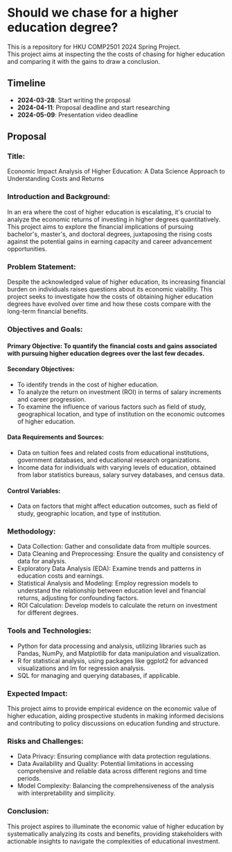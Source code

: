 # Should we chase for a higher education degree?
This is a repository for HKU COMP2501 2024 Spring Project.<br>
This project aims at inspecting the the costs of chasing for higher education and comparing it with the gains to draw a conclusion.

## Timeline
<p>
  
- **2024-03-28**: Start writing the proposal
- **2024-04-11**: Proposal deadline and start researching
- **2024-05-09**: Presentation video deadline
</p>

## Proposal
### Title:
Economic Impact Analysis of Higher Education: A Data Science Approach to Understanding Costs and Returns

### Introduction and Background:
In an era where the cost of higher education is escalating, it's crucial to analyze the economic returns of investing in higher degrees quantitatively. This project aims to explore the financial implications of pursuing bachelor's, master's, and doctoral degrees, juxtaposing the rising costs against the potential gains in earning capacity and career advancement opportunities.

### Problem Statement:
Despite the acknowledged value of higher education, its increasing financial burden on individuals raises questions about its economic viability. This project seeks to investigate how the costs of obtaining higher education degrees have evolved over time and how these costs compare with the long-term financial benefits.

### Objectives and Goals:
#### Primary Objective: To quantify the financial costs and gains associated with pursuing higher education degrees over the last few decades.
#### Secondary Objectives:
- To identify trends in the cost of higher education.
- To analyze the return on investment (ROI) in terms of salary increments and career progression.
- To examine the influence of various factors such as field of study, geographical location, and type of institution on the economic outcomes of higher education.
#### Data Requirements and Sources:
- Data on tuition fees and related costs from educational institutions, government databases, and educational research organizations.
- Income data for individuals with varying levels of education, obtained from labor statistics bureaus, salary survey databases, and census data.
#### Control Variables: 
- Data on factors that might affect education outcomes, such as field of study, geographic location, and type of institution.
### Methodology:
- Data Collection: Gather and consolidate data from multiple sources.
- Data Cleaning and Preprocessing: Ensure the quality and consistency of data for analysis.
- Exploratory Data Analysis (EDA): Examine trends and patterns in education costs and earnings.
- Statistical Analysis and Modeling: Employ regression models to understand the relationship between education level and financial returns, adjusting for confounding factors.
- ROI Calculation: Develop models to calculate the return on investment for different degrees.
### Tools and Technologies:
- Python for data processing and analysis, utilizing libraries such as Pandas, NumPy, and Matplotlib for data manipulation and visualization.
- R for statistical analysis, using packages like ggplot2 for advanced visualizations and lm for regression analysis.
- SQL for managing and querying databases, if applicable.
### Expected Impact:
This project aims to provide empirical evidence on the economic value of higher education, aiding prospective students in making informed decisions and contributing to policy discussions on education funding and structure.
### Risks and Challenges:
- Data Privacy: Ensuring compliance with data protection regulations.
- Data Availability and Quality: Potential limitations in accessing comprehensive and reliable data across different regions and time periods.
- Model Complexity: Balancing the comprehensiveness of the analysis with interpretability and simplicity.
### Conclusion:
This project aspires to illuminate the economic value of higher education by systematically analyzing its costs and benefits, providing stakeholders with actionable insights to navigate the complexities of educational investment.

